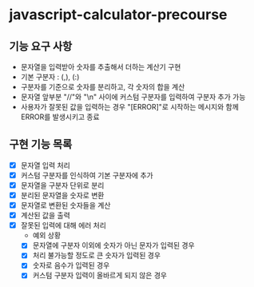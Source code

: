 # javascript-calculator-precourse

## 기능 요구 사항

- 문자열을 입력받아 숫자를 추출해서 더하는 계산기 구현
- 기본 구분자 : (,), (:)
- 구분자를 기준으로 숫자를 분리하고, 각 숫자의 합을 계산
- 문자열 앞부분 "//"와 "\n" 사이에 커스텀 구분자를 입력하여 구분자 추가 가능
- 사용자가 잘못된 값을 입력하는 경우 "[ERROR]"로 시작하는 메시지와 함께 ERROR를 발생시키고 종료

## 구현 기능 목록

- [x] 문자열 입력 처리
- [x] 커스텀 구분자를 인식하여 기본 구분자에 추가
- [x] 문자열을 구분자 단위로 분리
- [x] 분리된 문자열을 숫자로 변환
- [x] 문자열로 변환된 숫자들을 계산
- [x] 계산된 값을 출력
- [x] 잘못된 입력에 대해 에러 처리
  - 예외 상황
  - [x] 문자열에 구분자 이외에 숫자가 아닌 문자가 입력된 경우
  - [x] 처리 불가능할 정도로 큰 숫자가 입력된 경우
  - [x] 숫자로 음수가 입력된 경우
  - [x] 커스텀 구분자 입력이 올바르게 되지 않은 경우
